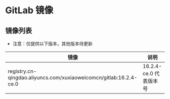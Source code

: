 # GitLab 镜像

## 镜像列表

- 注意：仅提供以下版本，其他版本待更新

| 镜像                                                                 | 说明                |
|--------------------------------------------------------------------|-------------------|
| registry.cn-qingdao.aliyuncs.com/xuxiaoweicomcn/gitlab:16.2.4-ce.0 | 16.2.4-ce.0 代表版本号 |

